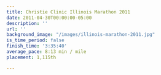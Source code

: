 ```yaml
---
title: Christie Clinic Illinois Marathon 2011
date: 2011-04-30T00:00:00-05:00
description: ''
url: ''
background_image: "/images/illinois-marathon-2011.jpg"
is_time_period: false
finish_time: '3:35:40'
average_pace: 8:13 min / mile
placement: 1,115th

---
```

